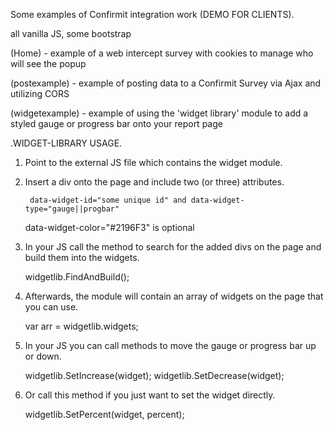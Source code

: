 Some examples of Confirmit integration work (DEMO FOR CLIENTS).

   all vanilla JS, some bootstrap 

(Home) - example of a web intercept survey with cookies to manage who will see the popup

(postexample) - example of posting data to a Confirmit Survey via Ajax and utilizing CORS

(widgetexample) - example of using the 'widget library' module to add a styled gauge or progress bar onto your report page




.WIDGET-LIBRARY USAGE.

1. Point to the external JS file which contains the widget module.
  
	<script src="londregan-widgets.js"></script>
  
2. Insert a div onto the page and include two (or three) attributes.
  
    	data-widget-id="some unique id" and data-widget-type="gauge||progbar"
	data-widget-color="#2196F3" is optional
 
3. In your JS call the method to search for the added divs on the page and build them into the widgets.

	widgetlib.FindAndBuild();
 
4. Afterwards, the module will contain an array of widgets on the page that you can use.

	var arr = widgetlib.widgets;
 
5. In your JS you can call methods to move the gauge or progress bar up or down.

	widgetlib.SetIncrease(widget);
	widgetlib.SetDecrease(widget);
 
6. Or call this method if you just want to set the widget directly.

 	widgetlib.SetPercent(widget, percent);
  
